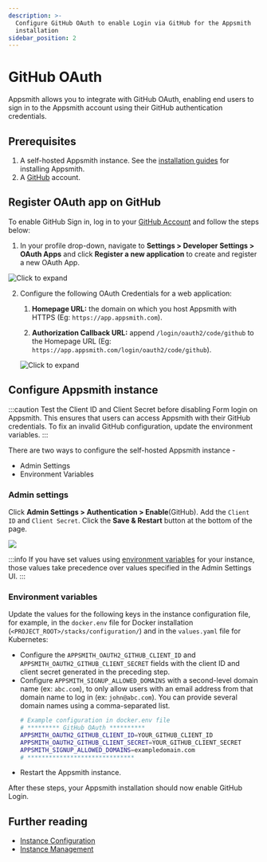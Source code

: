 ```yaml
---
description: >-
  Configure GitHub OAuth to enable Login via GitHub for the Appsmith
  installation
sidebar_position: 2
---
```


# GitHub OAuth

Appsmith allows you to integrate with GitHub OAuth, enabling end users to sign in to the Appsmith account using their GitHub authentication credentials.

## Prerequisites

1. A self-hosted Appsmith instance. See the [installation guides](/getting-started/setup/installation-guides) for installing Appsmith.
2. A [GitHub](https://github.com/login) account.

## Register OAuth app on GitHub

To enable GitHub Sign in, log in to your [GitHub Account](https://github.com) and follow the steps below:

1. In your profile drop-down, navigate to **Settings > Developer Settings > OAuth Apps** and click **Register a new application** to create and register a new OAuth App.

![Click to expand](/img/Github_Reg_App.png)

2. Configure the following OAuth Credentials for a web application:

   1. **Homepage URL:** the domain on which you host Appsmith with HTTPS (Eg: `https://app.appsmith.com`).

   2. **Authorization Callback URL:** append `/login/oauth2/code/github` to the Homepage URL (Eg: `https://app.appsmith.com/login/oauth2/code/github`).

   ![Click to expand](/img/Github_App_Config.png)

## Configure Appsmith instance

:::caution
Test the Client ID and Client Secret before disabling Form login on Appsmith. This ensures that users can access Appsmith with their GitHub credentials. To fix an invalid GitHub configuration, update the environment variables.
:::

There are two ways to configure the self-hosted Appsmith instance -

- Admin Settings
- Environment Variables

### Admin settings

Click **Admin Settings > Authentication > Enable**(GitHub). Add the `Client ID` and `Client Secret`. Click the **Save & Restart** button at the bottom of the page.

![](/img/as_github_auth_config.png)

:::info
If you have set values using [environment variables](#environment-variables) for your instance, those values take precedence over values specified in the Admin Settings UI.
:::

### Environment variables

Update the values for the following keys in the instance configuration file, for example, in the `docker.env` file for Docker installation (`<PROJECT_ROOT>/stacks/configuration/`) and in the `values.yaml` file for Kubernetes:

- Configure the `APPSMITH_OAUTH2_GITHUB_CLIENT_ID` and `APPSMITH_OAUTH2_GITHUB_CLIENT_SECRET` fields with the client ID and client secret generated in the preceding step.
- Configure `APPSMITH_SIGNUP_ALLOWED_DOMAINS` with a second-level domain name (ex: `abc.com`), to only allow users with an email address from that domain name to log in (ex: `john@abc.com`). You can provide several domain names using a comma-separated list.
  ```bash
  # Example configuration in docker.env file
  # ********* GitHub OAuth **********
  APPSMITH_OAUTH2_GITHUB_CLIENT_ID=YOUR_GITHUB_CLIENT_ID
  APPSMITH_OAUTH2_GITHUB_CLIENT_SECRET=YOUR_GITHUB_CLIENT_SECRET
  APPSMITH_SIGNUP_ALLOWED_DOMAINS=exampledomain.com
  # ******************************
  ```
- Restart the Appsmith instance.

After these steps, your Appsmith installation should now enable GitHub Login.

## Further reading

- [Instance Configuration](/getting-started/setup/instance-configuration)
- [Instance Management](/getting-started/setup/instance-management)
